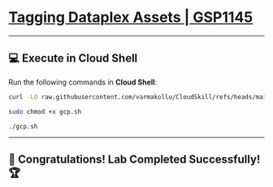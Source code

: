 # [Tagging Dataplex Assets | GSP1145](https://www.cloudskillsboost.google/focuses/62711?parent=catalog)  

---
## 💻 **Execute in Cloud Shell**  
Run the following commands in **Cloud Shell**:  
```bash
curl -LO raw.githubusercontent.com/varmakollu/CloudSkill/refs/heads/main/Tagging%20Dataplex%20Assets/gcp.sh

sudo chmod +x gcp.sh

./gcp.sh
```  
---

## 🎉 **Congratulations! Lab Completed Successfully!** 🏆  
